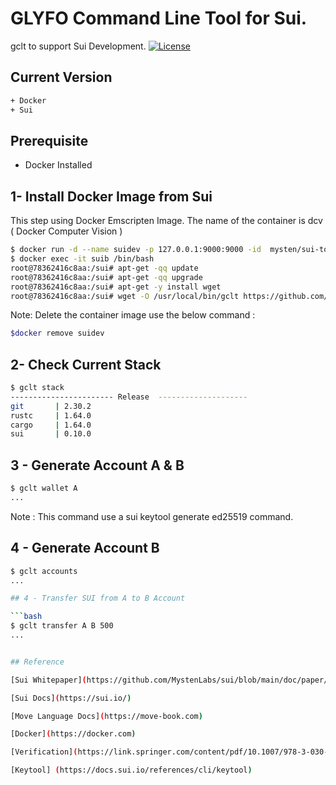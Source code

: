 # GLYFO Command Line Tool for Sui.

gclt to support Sui Development.
[![License](https://img.shields.io/badge/License-Apache_2.0-blue.svg)](https://opensource.org/licenses/Apache-2.0)

## Current Version 

```bash
+ Docker
+ Sui 
```
## Prerequisite 

+ Docker Installed

## 1- Install Docker Image from Sui 

This step using Docker Emscripten Image. The name of the container is dcv  ( Docker Computer Vision  ) 
```bash
$ docker run -d --name suidev -p 127.0.0.1:9000:9000 -id  mysten/sui-tools:devnet
$ docker exec -it suib /bin/bash
root@78362416c8aa:/sui# apt-get -qq update
root@78362416c8aa:/sui# apt-get -qq upgrade
root@78362416c8aa:/sui# apt-get -y install wget
root@78362416c8aa:/sui# wget -O /usr/local/bin/gclt https://github.com/glyfo/glyclt-sui/releases/download/v0.3.5/gclt

```

Note: Delete the container image use the below command : 

```bash
$docker remove suidev
```

## 2- Check Current Stack

```bash
$ gclt stack
----------------------- Release  --------------------
git       | 2.30.2
rustc     | 1.64.0
cargo     | 1.64.0
sui       | 0.10.0
```
## 3 - Generate Account A & B 

```bash
$ gclt wallet A
...
```
Note : This command use a sui keytool generate ed25519 command. 

## 4 - Generate  Account B 

```bash
$ gclt accounts
...

## 4 - Transfer SUI from A to B Account 

```bash
$ gclt transfer A B 500
...


## Reference

[Sui Whitepaper](https://github.com/MystenLabs/sui/blob/main/doc/paper/sui.pdf)

[Sui Docs](https://sui.io/)

[Move Language Docs](https://move-book.com)

[Docker](https://docker.com)

[Verification](https://link.springer.com/content/pdf/10.1007/978-3-030-53288-8.pdf)

[Keytool] (https://docs.sui.io/references/cli/keytool)

